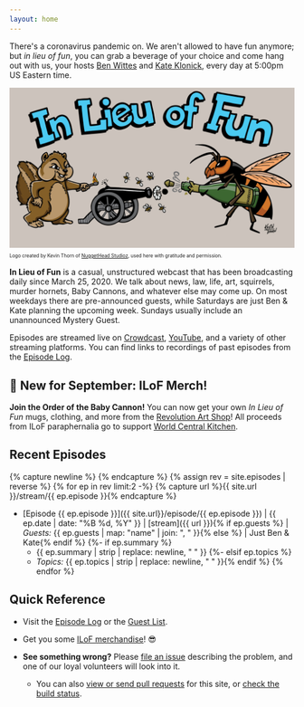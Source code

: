```yaml
---
layout: home
---
```


There's a coronavirus pandemic on. We aren't allowed to have fun anymore; but
*in lieu of fun*, you can grab a beverage of your choice and come hang out with
us, your hosts [Ben Wittes][ben] and [Kate Klonick][kate], every day at 5:00pm
US Eastern time.

![In Lieu of Fun Logo](/assets/ilof-logo.jpg)
<span style="font-size: 60%">Logo created by Kevin Thorn of
[NuggetHead Studioz](https://nuggethead.net/), used here with gratitude and
permission.</span>

**In Lieu of Fun** is a casual, unstructured webcast that has been broadcasting
daily since March 25, 2020.  We talk about news, law, life, art, squirrels,
murder hornets, Baby Cannons, and whatever else may come up. On most weekdays
there are pre-announced guests, while Saturdays are just Ben & Kate planning
the upcoming week. Sundays usually include an unannounced Mystery Guest.

Episodes are streamed live on [Crowdcast](https://www.crowdcast.io/lawfareblog),
[YouTube][yt], and a variety of other streaming platforms. You can find links
to recordings of past episodes from the [Episode Log](episodes.html).

## &#x1F389; New for September: ILoF Merch!

**Join the Order of the Baby Cannon!** You can now get your own *In Lieu of Fun*
mugs, clothing, and more from the [Revolution Art Shop][ras]!
All proceeds from ILoF paraphernalia go to support [World Central Kitchen][wck].

## Recent Episodes

{% capture newline %}
{% endcapture %}
{% assign rev = site.episodes | reverse %}
{% for ep in rev limit:2 -%}
{% capture url %}{{ site.url }}/stream/{{ ep.episode }}{% endcapture %}
- [Episode {{ ep.episode }}]({{ site.url}}/episode/{{ ep.episode }})
   | {{ ep.date | date: "%B %d, %Y" }}
   | [stream]({{ url }}){% if ep.guests %}
   | *Guests:* {{ ep.guests | map: "name" | join: ", " }}{% else %}
   | Just Ben & Kate{% endif %}
{%- if ep.summary %}
    - {{ ep.summary | strip | replace: newline, " " }}
{%- elsif ep.topics %}
    - *Topics:* {{ ep.topics | strip | replace: newline, " " }}{% endif %}
{% endfor %}

## Quick Reference

- Visit the [Episode Log](episodes.html) or the [Guest List](guests.html).

- Get you some [ILoF merchandise][ras]! &#x1F60E;  

- **See something wrong?** Please [file an issue](http://issues.inlieuof.fun/new)
  describing the problem, and one of our loyal volunteers will look into it.

   - You can also [view or send pull requests](http://repo.inlieuof.fun) for this
     site, or [check the build status](http://build.inlieuof.fun).


[ben]: https://twitter.com/benjaminwittes
[kate]: https://twitter.com/klonick
[yt]: https://www.youtube.com/channel/UC8lKFNnYE1War3a41Q41fMw
[wck]: https://wck.org/
[ras]: https://revolutionartshop.com/collections/order-of-the-baby-cannon-in-lieu-of-fun

